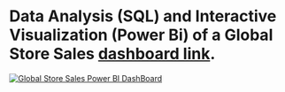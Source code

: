# Data Analysis (SQL) and Interactive Visualization (Power Bi) of a Global Store Sales [dashboard link](https://app.powerbi.com/links/jPRqYBTnxi?ctid=a36450eb-db06-42a7-8d1b-026719f701e3&pbi_source=linkShare).
[![Global Store Sales Power BI DashBoard](GlobalStore_SalesAnalysis_powerBI.png)](GlobalStore_SalesAnalysis_PowerBI.pdf)